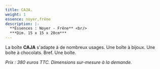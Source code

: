 ```yaml
---
title: CAJA.
weight: 1
essence: noyer,frêne
description: |-
  **Essences : Noyer - Frêne** <br/>
  ***Dim. 15 x 15 x 28cm***
---
```


La boîte **CAJA** s'adapte à de nombreux usages.
Une boîte à bijoux. Une boîte à chocolats. Bref. Une boîte.

*Prix : 380 euros TTC.*
*Dimensions sur-mesure à la demande.*
